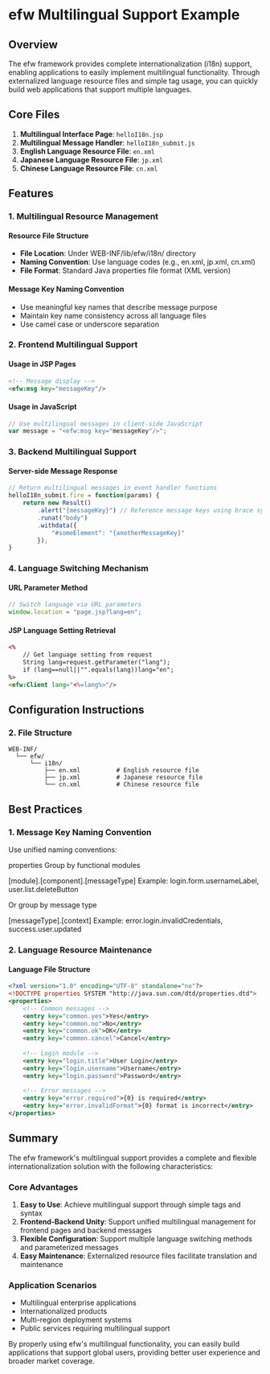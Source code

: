# efw Multilingual Support Example

## Overview

The efw framework provides complete internationalization (i18n) support, enabling applications to easily implement multilingual functionality. Through externalized language resource files and simple tag usage, you can quickly build web applications that support multiple languages.

## Core Files

1. **Multilingual Interface Page**: `helloI18n.jsp`
2. **Multilingual Message Handler**: `helloI18n_submit.js`
3. **English Language Resource File**: `en.xml`
4. **Japanese Language Resource File**: `jp.xml`
5. **Chinese Language Resource File**: `cn.xml`

## Features

### 1. Multilingual Resource Management

#### Resource File Structure
- **File Location**: Under WEB-INF/lib/efw/i18n/ directory
- **Naming Convention**: Use language codes (e.g., en.xml, jp.xml, cn.xml)
- **File Format**: Standard Java properties file format (XML version)

#### Message Key Naming Convention
- Use meaningful key names that describe message purpose
- Maintain key name consistency across all language files
- Use camel case or underscore separation

### 2. Frontend Multilingual Support

#### Usage in JSP Pages
```html
<!-- Message display -->
<efw:msg key="messageKey"/>
```

#### Usage in JavaScript
```javascript
// Use multilingual messages in client-side JavaScript
var message = "<efw:msg key="messageKey"/>";
```

### 3. Backend Multilingual Support

#### Server-side Message Response
```javascript
// Return multilingual messages in event handler functions
helloI18n_submit.fire = function(params) {
    return new Result()
        .alert("{messageKey}") // Reference message keys using brace syntax
        .runat("body")
        .withdata({
            "#someElement": "{anotherMessageKey}"
        });
}
```

### 4. Language Switching Mechanism

#### URL Parameter Method
```javascript
// Switch language via URL parameters
window.location = "page.jsp?lang=en";
```

#### JSP Language Setting Retrieval
```html
<%
    // Get language setting from request
    String lang=request.getParameter("lang");
    if (lang==null||"".equals(lang))lang="en";
%>
<efw:Client lang="<%=lang%>"/>
```

## Configuration Instructions

### 2. File Structure
```
WEB-INF/
  └── efw/
      └── i18n/
          ├── en.xml          # English resource file
          ├── jp.xml          # Japanese resource file
          └── cn.xml          # Chinese resource file
```

## Best Practices

### 1. Message Key Naming Convention

Use unified naming conventions:

properties
Group by functional modules

[module].[component].[messageType]
Example: login.form.usernameLabel, user.list.deleteButton

Or group by message type

[messageType].[context]
Example: error.login.invalidCredentials, success.user.updated


### 2. Language Resource Maintenance

#### Language File Structure
```xml
<?xml version="1.0" encoding="UTF-8" standalone="no"?>
<!DOCTYPE properties SYSTEM "http://java.sun.com/dtd/properties.dtd">
<properties>
    <!-- Common messages -->
    <entry key="common.yes">Yes</entry>
    <entry key="common.no">No</entry>
    <entry key="common.ok">OK</entry>
    <entry key="common.cancel">Cancel</entry>
    
    <!-- Login module -->
    <entry key="login.title">User Login</entry>
    <entry key="login.username">Username</entry>
    <entry key="login.password">Password</entry>
    
    <!-- Error messages -->
    <entry key="error.required">{0} is required</entry>
    <entry key="error.invalidFormat">{0} format is incorrect</entry>
</properties>
```

## Summary

The efw framework's multilingual support provides a complete and flexible internationalization solution with the following characteristics:

### Core Advantages
1. **Easy to Use**: Achieve multilingual support through simple tags and syntax
2. **Frontend-Backend Unity**: Support unified multilingual management for frontend pages and backend messages
3. **Flexible Configuration**: Support multiple language switching methods and parameterized messages
4. **Easy Maintenance**: Externalized resource files facilitate translation and maintenance

### Application Scenarios
- Multilingual enterprise applications
- Internationalized products
- Multi-region deployment systems
- Public services requiring multilingual support

By properly using efw's multilingual functionality, you can easily build applications that support global users, providing better user experience and broader market coverage.